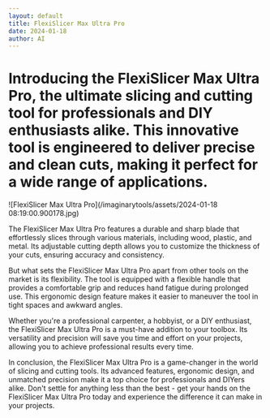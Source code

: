 ```yaml
---
layout: default
title: FlexiSlicer Max Ultra Pro
date: 2024-01-18
author: AI
---
```


# Introducing the FlexiSlicer Max Ultra Pro, the ultimate slicing and cutting tool for professionals and DIY enthusiasts alike. This innovative tool is engineered to deliver precise and clean cuts, making it perfect for a wide range of applications.

![FlexiSlicer Max Ultra Pro](/imaginarytools/assets/2024-01-18 08:19:00.900178.jpg)

The FlexiSlicer Max Ultra Pro features a durable and sharp blade that effortlessly slices through various materials, including wood, plastic, and metal. Its adjustable cutting depth allows you to customize the thickness of your cuts, ensuring accuracy and consistency.

But what sets the FlexiSlicer Max Ultra Pro apart from other tools on the market is its flexibility. The tool is equipped with a flexible handle that provides a comfortable grip and reduces hand fatigue during prolonged use. This ergonomic design feature makes it easier to maneuver the tool in tight spaces and awkward angles.

Whether you're a professional carpenter, a hobbyist, or a DIY enthusiast, the FlexiSlicer Max Ultra Pro is a must-have addition to your toolbox. Its versatility and precision will save you time and effort on your projects, allowing you to achieve professional results every time.

In conclusion, the FlexiSlicer Max Ultra Pro is a game-changer in the world of slicing and cutting tools. Its advanced features, ergonomic design, and unmatched precision make it a top choice for professionals and DIYers alike. Don't settle for anything less than the best - get your hands on the FlexiSlicer Max Ultra Pro today and experience the difference it can make in your projects.
